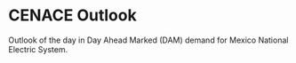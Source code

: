 # CENACE Outlook

Outlook of the day in Day Ahead Marked (DAM) demand for Mexico National Electric System.


